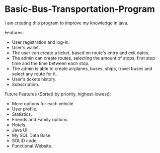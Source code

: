 # Basic-Bus-Transportation-Program
I am creating this program to improve my knowledge in java.

Features:
- User registration and log-in.
- User's wallet.
- The user can create a ticket, based on route's entry and exit dates.
- The admin can create routes, selecting the amount of stops, first stop time and the time between each stop.
- The admin is able to create airplanes, buses, ships, travel buses and select any route for it.
- User's tickets history.
- Subscription.

Future Features (Sorted by priority, highest-lowest):
- More options for each vehicle.
- User profile.
- Statistics.
- Friends and Family options.
- Hotels.
- Java UI
- My SQL Data Base.
- SOLID code.
- Functional Website.
